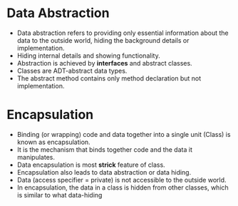 # Data Abstraction 
- Data abstraction refers to providing only essential information about the data to the outside world, hiding the background details or implementation.
- Hiding internal details and showing functionality.
- Abstraction is achieved by __interfaces__ and abstract classes.
- Classes are ADT-abstract data types.
- The abstract method contains only method declaration but not implementation.

# Encapsulation
- Binding (or wrapping) code and data together into a single unit (Class) is known as encapsulation.
- It is the mechanism that binds together code and the data it manipulates.
- Data encapsulation is most __strick__ feature of class.
- Encapsulation also leads to data abstraction or data hiding.
- Data (access specifier = private) is not accessible to the outside world.
- In encapsulation, the data in a class is hidden from other classes, which is similar to what data-hiding
